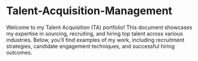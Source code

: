 # Talent-Acquisition-Management
Welcome to my Talent Acquisition (TA) portfolio! This document showcases my expertise in sourcing, recruiting, and hiring top talent across various industries. Below, you’ll find examples of my work, including recruitment strategies, candidate engagement techniques, and successful hiring outcomes.
